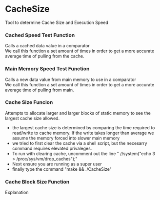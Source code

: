 # CacheSize  
Tool to determine Cache Size and Execution Speed  

### Cached Speed Test Function
Calls a cached data value in a comparator  
We call this function a set amount of times in order to get a more accurate average time of pulling from the cache.  

### Main Memory Speed Test Function
Calls a new data value from main memory to use in a comparator  
We call this function a set amount of times in order to get a more accurate average time of pulling from main.  

### Cache Size Funcion
Attempts to allocate larger and larger blocks of static memory to see the largest cache size allowed.  
 - the largest cache size is determined by comparing the time required to read/write to cache memory. If the write takes longer than average we assume the memory forced into slower main memory  
 - we tried to first clear the cache via a shell script, but the necesarry command requires elevated privaleges.  
 - To run with clearing cache, uncomment out the line " //system("echo 3 > /proc/sys/vm/drop_caches");"  
 - Next ensure you are running as a super user  
 - finally type the command "make && ./CacheSize"  

### Cache Block Size Function 
Explanation  
